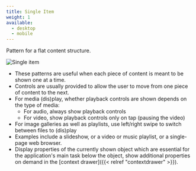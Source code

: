 ```yaml
---
title: Single Item
weight: 1
available:
  - desktop
  - mobile
---
```


Pattern for a flat content structure.

![Single item](/hig/NP-flat-1b.png)

-   These patterns are useful when each piece of content is meant to be
    shown one at a time.
-   Controls are usually provided to allow the user to move from one
    piece of content to the next.
-   For media (dis)play, whether playback controls are shown depends on
    the type of media:
    -   For audio, always show playback controls
    -   For video, show playback controls only on tap (pausing the
        video)
-   For image galleries as well as playlists, use left/right swipe to
    switch between files to (dis)play
-   Examples include a slideshow, or a video or music playlist, or a
    single-page web browser.
-   Display properties of the currently shown object which are essential
    for the application's main task below the object, show additional
    properties on demand in the [context drawer]({{< relref "contextdrawer" >}}).
